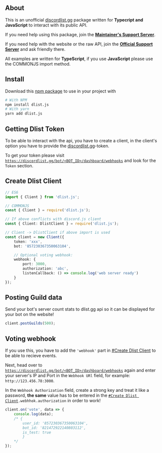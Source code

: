## About
This is an unofficial [discordlist.gg]() package written for **Typecript and JavaScript** to interact with its public API.

If you need help using this package, join the **[Maintainer's Support Server](https://discord.com/invite/yYd6YKHQZH)**.

If you need help with the website or the raw API, join the **[Official Support Server](https://discord.gg/GSRYbjFpvn)** and ask friendly there.

All examples are written for **TypeScript**, if you use **JavaScript** please use the COMMONJS import method.

## Install
Download this [npm package](https://www.npmjs.com/package/dlist.js) to use in your project with

```bash
# With NPM
npm install dlist.js
# With yarn
yarn add dlist.js
```

## Getting Dlist Token
To be able to interact with the api, you have to create a client, in the client's option you have to provide the [discordlist.gg]()-token. <br />

To get your token please visit [`https://discordlist.gg/bot/<BOT_ID>/dashboard/webhooks`](https://discordlist.gg/bot/<BOT_ID>/dashboard/webhooks) and look for the `Token` section.

## Create Dlist Client
```ts
// ES6
import { Client } from 'dlist.js';

// COMMONJS
const { Client } = require('dlist.js');

// If above conflicts with discord.js client
const { Client: DlistClient } = require('dlist.js');

// Client -> DlistClient if above import is used
const client = new Client({
    token: 'xxx',
    bot: '857230367350063104',

    // Optional voting webhook:
    webhook: {
        port: 3000,
        authorization: 'abc',
        listenCallback: () => console.log('web server ready')
    }
});
```

## Posting Guild data
Send your bot's server count stats to dlist.gg api so it can be displayed for your bot on the website!
```ts
client.postGuilds(500);
```

## Voting webhook
If you use this, you have to add the `'webhook'` part in [#Create Dlist Client](#Create-Dlist-Client) to be able to recieve events.

Next, head over to [`https://discordlist.gg/bot/<BOT_ID>/dashboard/webhooks`](https://discordlist.gg/bot/<BOT_ID>/dashboard/webhooks) again and enter your server's IP and Port in the `Webhook URl` field, for example: `http://123.456.78:3000`.

In the `Webhook Authorization` field, create a strong key and treat it like a password, **the same** value has to be entered in the [`#Create Dlist Client`](#Create-Dlist-Client)`.webhhok.authorization` in order to work!
```ts
client.on('vote', data => {
    console.log(data);
    /* {
        user_id: '857230367350063104',
        bot_id: '821472922140803112', 
        is_test: true
        }
    */
});

```
